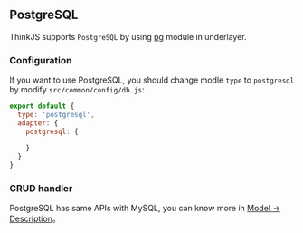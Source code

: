 ## PostgreSQL

ThinkJS supports `PostgreSQL` by using [pg](https://www.npmjs.com/package/pg) module in underlayer.

### Configuration

If you want to use PostgreSQL, you should change modle `type` to `postgresql` by modify `src/common/config/db.js`:

```js
export default {
  type: 'postgresql',
  adapter: {
    postgresql: {
        
    }
  }
}
```

### CRUD handler

PostgreSQL has same APIs with MySQL, you can know more in [Model -> Description](./model_intro.html#toc-d84)。
